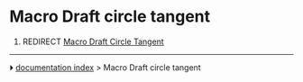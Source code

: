 # Macro Draft circle tangent
1.  REDIRECT [Macro Draft Circle Tangent](Macro_Draft_Circle_Tangent.md)



---
⏵ [documentation index](../README.md) > Macro Draft circle tangent
